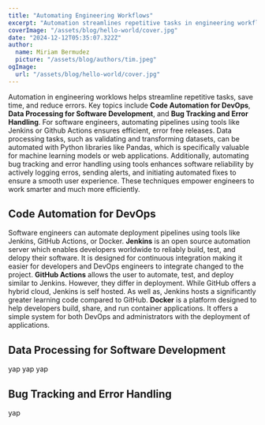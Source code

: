 ```yaml
---
title: "Automating Engineering Workflows"
excerpt: "Automation streamlines repetitive tasks in engineering workflows, saving time and minimizing errors. By using programming tools engineers can shift their focus on more critical aspects of their projects. ."
coverImage: "/assets/blog/hello-world/cover.jpg"
date: "2024-12-12T05:35:07.322Z"
author:
  name: Miriam Bermudez
  picture: "/assets/blog/authors/tim.jpeg"
ogImage:
  url: "/assets/blog/hello-world/cover.jpg"
---
```


Automation in engineering worklows helps streamline repetitive tasks, save time, and reduce errors. Key topics include **Code Automation for DevOps**, **Data Processing for Software Development**, and **Bug Tracking and Error Handling**. For software engineers, automating pipelines using tools like Jenkins or Github Actions ensures efficient, error free releases. Data processing tasks, such as validating and transforming datasets, can be automated with Python libraries like Pandas, which is specifically valuable for machine learning models or web applications. Additionally, automating bug tracking and error handling using tools enhances software reliability by actively logging erros, sending alerts, and initiating automated fixes to ensure a smooth user experience. These techniques empower engineers to work smarter and much more efficiently.


## Code Automation for DevOps

Software engineers can automate deployment pipelines using tools like Jenkins, GitHub Actions, or Docker.
**Jenkins** is an open source automation server which enables developers worldwide to reliably build, test, and delopy their software. It is designed for continuous integration making it easier for developers and DevOps engineers to integrate changed to the project.
**GitHub Actions** allows the user to automate, test, and deploy similar to Jenkins. However, they differ in deployment. While GitHub offers a hybrid cloud, Jenkins is self hosted. As well as, Jenkins hosts a significantly greater learning code compared to GitHub.
**Docker** is a platform designed to help developers build, share, and run container applications. It offers a simple system for both DevOps and administrators with the deployment of applications.

## Data Processing for Software Development

yap yap yap

## Bug Tracking and Error Handling

yap